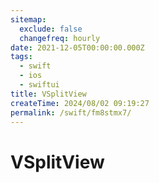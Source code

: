 ```yaml
---
sitemap:
  exclude: false
  changefreq: hourly
date: 2021-12-05T00:00:00.000Z
tags:
  - swift
  - ios
  - swiftui
title: VSplitView
createTime: 2024/08/02 09:19:27
permalink: /swift/fm8stmx7/
---
```


# VSplitView
